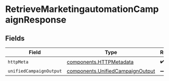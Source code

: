 # RetrieveMarketingautomationCampaignResponse


## Fields

| Field                                                                                | Type                                                                                 | Required                                                                             | Description                                                                          |
| ------------------------------------------------------------------------------------ | ------------------------------------------------------------------------------------ | ------------------------------------------------------------------------------------ | ------------------------------------------------------------------------------------ |
| `httpMeta`                                                                           | [components.HTTPMetadata](../../models/components/httpmetadata.md)                   | :heavy_check_mark:                                                                   | N/A                                                                                  |
| `unifiedCampaignOutput`                                                              | [components.UnifiedCampaignOutput](../../models/components/unifiedcampaignoutput.md) | :heavy_minus_sign:                                                                   | N/A                                                                                  |